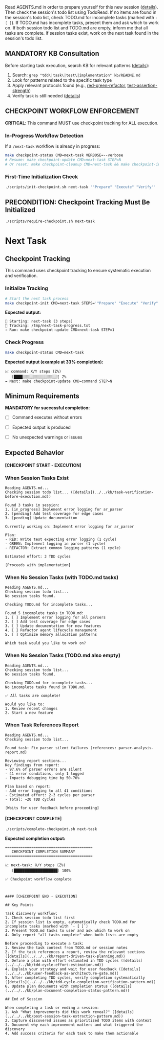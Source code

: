 Read AGENTS.md in order to prepare yourself for this new session ([details](../../../kb/context-preservation-across-sessions.md)). Then check the session's todo list using TodoRead. If no items are found in the session's todo list, check TODO.md for incomplete tasks (marked with `- [ ]`). If TODO.md has incomplete tasks, present them and ask which to work on. If both session todo list and TODO.md are empty, inform me that all tasks are complete. If session tasks exist, work on the next task found in the session's todo list.

## MANDATORY KB Consultation

Before starting task execution, search KB for relevant patterns ([details](../../../kb/kb-consultation-before-planning-requirement.md)):
1. Search: `grep "tdd\|task\|test\|implementation" kb/README.md`
2. Look for patterns related to the specific task type
3. Apply relevant protocols found (e.g., [red-green-refactor](../../../kb/red-green-refactor-cycle.md), [test-assertion-strength](../../../kb/test-assertion-strength-patterns.md))
4. Verify task is still needed ([details](../../../kb/task-verification-before-execution.md))

## CHECKPOINT WORKFLOW ENFORCEMENT

**CRITICAL**: This command MUST use checkpoint tracking for ALL execution.

### In-Progress Workflow Detection

If a `/next-task` workflow is already in progress:

```bash
make checkpoint-status CMD=next-task VERBOSE=--verbose
# Resume: make checkpoint-update CMD=next-task STEP=N
# Or reset: make checkpoint-cleanup CMD=next-task && make checkpoint-init CMD=next-task STEPS='"Prepare" "Execute" "Verify"'
```

### First-Time Initialization Check

```bash
./scripts/init-checkpoint.sh next-task '"Prepare" "Execute" "Verify"'
```

## PRECONDITION: Checkpoint Tracking Must Be Initialized

```bash
./scripts/require-checkpoint.sh next-task
```

# Next Task
## Checkpoint Tracking

This command uses checkpoint tracking to ensure systematic execution and verification.

### Initialize Tracking
```bash
# Start the next task process
make checkpoint-init CMD=next-task STEPS='"Prepare" "Execute" "Verify"'
```

**Expected output:**
```
📍 Starting: next-task (3 steps)
📁 Tracking: /tmp/next-task-progress.txt
→ Run: make checkpoint-update CMD=next-task STEP=1
```

### Check Progress
```bash
make checkpoint-status CMD=next-task
```

**Expected output (example at 33% completion):**
```
📈 command: X/Y steps (Z%)
   [████░░░░░░░░░░░░░░░░] Z%
→ Next: make checkpoint-update CMD=command STEP=N
```

## Minimum Requirements

**MANDATORY for successful completion:**
- [ ] Command executes without errors
- [ ] Expected output is produced
- [ ] No unexpected warnings or issues


## Expected Behavior

#### [CHECKPOINT START - EXECUTION]


### When Session Tasks Exist
```
Reading AGENTS.md...
Checking session todo list... ([details](../../kb/task-verification-before-execution.md))

Found 3 tasks in session:
1. [in_progress] Implement error logging for ar_parser
2. [pending] Add test coverage for edge cases
3. [pending] Update documentation

Currently working on: Implement error logging for ar_parser

Plan:
- RED: Write test expecting error logging (1 cycle)
- GREEN: Implement logging in parser (1 cycle)
- REFACTOR: Extract common logging patterns (1 cycle)

Estimated effort: 3 TDD cycles

[Proceeds with implementation]
```

### When No Session Tasks (with TODO.md tasks)
```
Reading AGENTS.md...
Checking session todo list...
No session tasks found.

Checking TODO.md for incomplete tasks...

Found 5 incomplete tasks in TODO.md:
1. [ ] Implement error logging for all parsers
2. [ ] Add test coverage for edge cases
3. [ ] Update documentation for new features
4. [ ] Refactor agent lifecycle management
5. [ ] Optimize memory allocation patterns

Which task would you like to work on?
```

### When No Session Tasks (TODO.md also empty)
```
Reading AGENTS.md...
Checking session todo list...
No session tasks found.

Checking TODO.md for incomplete tasks...
No incomplete tasks found in TODO.md.

✅ All tasks are complete!

Would you like to:
1. Review recent changes
2. Start a new feature
```

### When Task References Report
```
Reading AGENTS.md...
Checking session todo list...

Found task: Fix parser silent failures (references: parser-analysis-report.md)

Reviewing report sections...
Key findings from report:
- 97.6% of parser errors are silent
- 41 error conditions, only 1 logged
- Impacts debugging time by 50-70%

Plan based on report:
- Add error logging to all 41 conditions
- Estimated effort: 2-3 cycles per parser
- Total: ~20 TDD cycles

[Waits for user feedback before proceeding]
```


#### [CHECKPOINT COMPLETE]
```bash
./scripts/complete-checkpoint.sh next-task
```

**Expected completion output:**
```
========================================
   CHECKPOINT COMPLETION SUMMARY
========================================

📈 next-task: X/Y steps (Z%)
   [████████████████████] 100%

✅ Checkpoint workflow complete
```
```


#### [CHECKPOINT END - EXECUTION]

## Key Points

Task discovery workflow:
1. Check session todo list first
2. If session list is empty, automatically check TODO.md for incomplete tasks (marked with `- [ ]`)
3. Present TODO.md tasks to user and ask which to work on
4. Only report "all tasks complete" when both lists are empty

Before proceeding to execute a task:
1. Review the task context from TODO.md or session notes
2. If the task references a report, review the relevant sections ([details](../../../kb/report-driven-task-planning.md))
3. Define a plan with effort estimated in TDD cycles ([details](../../../kb/tdd-cycle-effort-estimation.md))
4. Explain your strategy and wait for user feedback ([details](../../../kb/user-feedback-as-architecture-gate.md))
5. After completing TDD cycles, verify completion systematically ([details](../../../kb/tdd-cycle-completion-verification-pattern.md))
6. Update plan documents with completion status ([details](../../../kb/plan-document-completion-status-pattern.md))

## End of Session

When completing a task or ending a session:
1. Ask "What improvements did this work reveal?" ([details](../../../kb/post-session-task-extraction-pattern.md))
2. Capture discovered issues as prioritized TODO items with context
3. Document why each improvement matters and what triggered the discovery
4. Add success criteria for each task to make them actionable